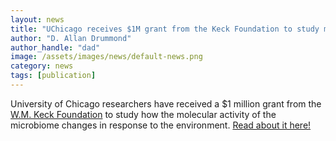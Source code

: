 ```yaml
---
layout: news
title: "UChicago receives $1M grant from the Keck Foundation to study microbiome dynamics"
author: "D. Allan Drummond"
author_handle: "dad"
image: /assets/images/news/default-news.png
category: news
tags: [publication]
---
```

University of Chicago researchers have received a $1 million grant from the [W.M. Keck Foundation] to study how the molecular activity of the microbiome changes in response to the environment. [Read about it here!][1]

[W.M. Keck Foundation]: http://www.wmkeck.org/
[1]: https://www.uchicagomedicine.org/forefront/microbiome-articles/keck-foundation-grant-to-study-microbiome-dynamics

